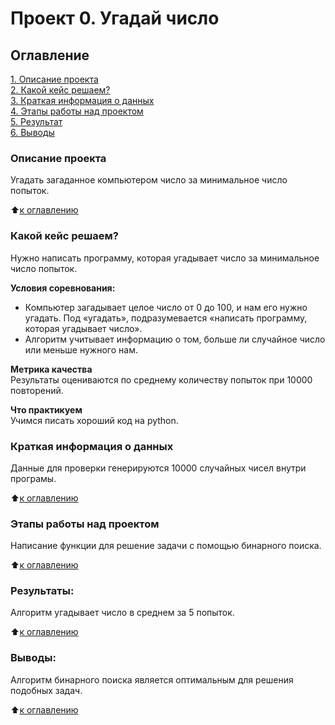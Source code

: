 # Проект 0. Угадай число

## Оглавление  
[1. Описание проекта](.README.md#Описание-проекта)  
[2. Какой кейс решаем?](.README.md#Какой-кейс-решаем)  
[3. Краткая информация о данных](.README.md#Краткая-информация-о-данных)  
[4. Этапы работы над проектом](.README.md#Этапы-работы-над-проектом)  
[5. Результат](.README.md#Результат)    
[6. Выводы](.README.md#Выводы) 

### Описание проекта    
Угадать загаданное компьютером число за минимальное число попыток.

:arrow_up:[к оглавлению](_)


### Какой кейс решаем?    
Нужно написать программу, которая угадывает число за минимальное число попыток.

**Условия соревнования:**  
- Компьютер загадывает целое число от 0 до 100, и нам его нужно угадать. Под «угадать», подразумевается «написать программу, которая угадывает число».
- Алгоритм учитывает информацию о том, больше ли случайное число или меньше нужного нам.

**Метрика качества**     
Результаты оцениваются по среднему количеству попыток при 10000 повторений.

**Что практикуем**     
Учимся писать хороший код на python.


### Краткая информация о данных
Данные для проверки генерируются 10000 случайных чисел внутри програмы.
  
:arrow_up:[к оглавлению](.README.md#Оглавление)


### Этапы работы над проектом  
Написание функции для решение задачи с помощью бинарного поиска.

:arrow_up:[к оглавлению](.README.md#Оглавление)


### Результаты:  
Алгоритм угадывает число в среднем за 5 попыток.

:arrow_up:[к оглавлению](.README.md#Оглавление)


### Выводы:  
Алгоритм бинарного поиска является оптимальным для решения подобных задач.

:arrow_up:[к оглавлению](.README.md#Оглавление)
